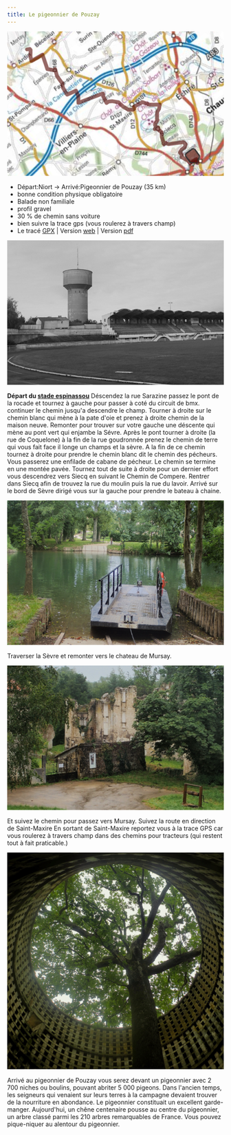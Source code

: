 ```yaml
---
title: Le pigeonnier de Pouzay
---
```


![carte_balade_04](./images/balade_04_carte.png)

- Départ:Niort -> Arrivé:Pigeonnier de Pouzay (35 km)
- bonne condition physique obligatoire
- Balade non familiale
- profil gravel
- 30 % de chemin sans voiture
- bien suivre la trace gps (vous roulerez à travers champ)
- Le tracé [GPX](https://villovelo.github.io/balade_2020/gpx/balade_04.gpx) | Version [web](https://villovelo.github.io/balade_2020/balade_04.html?source=pdf) | Version [pdf](https://villovelo.github.io/balade_2020/balade_04.pdf)

![le stade espinassou](./images/balade_04_espinassou.png)

**Départ du [stade espinassou](https://www.vivre-a-niort.com/fr/services-publics/les-equipements/equipements-sportifs/stade/stade-espinassou/index.html)** Déscendez la rue Sarazine passez le pont de la rocade et tournez à gauche pour passer à coté du circuit de bmx. continuer le chemin jusqu'a descendre le champ. Tourner à droite sur le chemin blanc qui mène à la pate d'oie et prenez à droite chemin de la maison neuve.
Remonter pour trouver sur votre gauche une déscente qui mène au pont vert qui enjambe la Sévre. Après le pont tourner à droite (la rue de Coquelone) à la fin de la rue goudronnée prenez le chemin de terre qui vous fait face il longe un champs et la sèvre. A la fin de ce chemin tournez à droite pour prendre le chemin blanc dit le chemin des pécheurs. Vous passerez une enfilade de cabane de pécheur. Le chemin se termine en une montée pavée.
Tournez tout de suite à droite pour un dernier effort vous descendrez vers Siecq en suivant le Chemin de Compere. Rentrer dans Siecq afin de trouvez la rue du moulin puis la rue du lavoir. Arrivé sur le bord de Sèvre dirigé vous sur la gauche pour prendre le bateau à chaine.

![bateau à chaine](./images/balade_04_bateau-chaine.png)

Traverser la Sèvre et remonter vers le chateau de Mursay.

![chateau de Mursay](./images/balade_04_chateau.png)

Et suivez le chemin pour passez vers Mursay. Suivez la route en direction de Saint-Maxire
En sortant de Saint-Maxire reportez vous à la trace GPS car vous roulerez à travers champ dans des chemins pour tracteurs (qui restent tout à fait praticable.)

![pigeonnier de Pouzay](./images/balade_04_pigeonnier.png)

Arrivé au pigeonnier de Pouzay vous serez devant un pigeonnier avec 2 700 niches ou boulins, pouvant abriter 5 000 pigeons. Dans l'ancien temps, les seigneurs qui venaient sur leurs terres à la campagne devaient trouver de la nourriture en abondance. Le pigeonnier constituait un excellent garde-manger. Aujourd'hui, un chêne centenaire pousse au centre du pigeonnier, un arbre classé parmi les 210 arbres remarquables de France.
Vous pouvez pique-niquer au alentour du pigeonnier.

[^1]: [ruban vert](https://www.af3v.org/les-voies-vertes/voies/141-le-ruban-vert-de-melle-a-celles-sur-belle/)
[^2]: [Office de tourisme du Mellois](https://decouvertes.paysmellois.org/)
